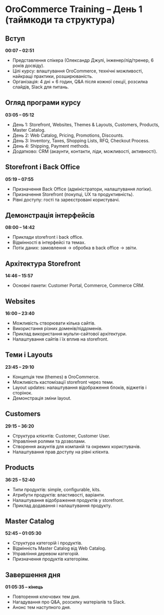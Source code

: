 # OroCommerce Training – День 1 (таймкоди та структура)

## Вступ
**00:07 – 02:51**
* Представлення спікера (Олександр Джулі, інженер/лід/тренер, 6 років досвіду).
* Цілі курсу: влаштування OroCommerce, технічні можливості, найкращі практики, розширюваність.
* Організація: 4 дні × 6 годин, Q&A після кожної секції, розсилка слайдів, Slack для питань.

## Огляд програми курсу
**03:05 – 05:12**
* День 1: Storefront, Websites, Themes & Layouts, Customers, Products, Master Catalog.
* День 2: Web Catalog, Pricing, Promotions, Discounts.
* День 3: Inventory, Taxes, Shopping Lists, RFQ, Checkout Process.
* День 4: Shipping, Payment methods.
* Додатково: CRM (акаунти, контакти, ліди, можливості, активності).

## Storefront і Back Office
**05:19 – 07:55**
* Призначення Back Office (адміністратори, налаштування логіки).
* Призначення Storefront (покупці, UX та продуктивність).
* Рівні доступу: гості та зареєстровані користувачі.

## Демонстрація інтерфейсів
**08:00 – 14:42**
* Приклади storefront і back office.
* Відмінності в інтерфейсі та темах.
* Потік даних: замовлення → обробка в back office → звіти.

## Архітектура Storefront
**14:46 – 15:57**
* Основні пакети: Customer Portal, Commerce, Commerce CRM.

## Websites
**16:00 – 23:40**
* Можливість створювати кілька сайтів.
* Використання різних доменів/піддоменів.
* Приклад використання мульти-сайтової архітектури.
* Налаштування сайтів і їх вплив на storefront.

## Теми і Layouts
**23:45 – 29:10**
* Концепція тем (themes) в OroCommerce.
* Можливість кастомізації storefront через теми.
* Layout updates: налаштування відображення блоків, віджетів і сторінок.
* Демонстрація зміни layout.

## Customers
**29:15 – 36:20**
* Структура клієнтів: Customer, Customer User.
* Управління ролями та дозволами.
* Створення акаунтів для компаній та окремих користувачів.
* Налаштування прав доступу на рівні клієнта.

## Products
**36:25 – 52:40**
* Типи продуктів: simple, configurable, kits.
* Атрибути продуктів: властивості, варіанти.
* Налаштування відображення продуктів у storefront.
* Приклад додавання і налаштування продукту.

## Master Catalog
**52:45 – 01:05:30**
* Структура категорій і продуктів.
* Відмінність Master Catalog від Web Catalog.
* Управління деревом категорій.
* Призначення продуктів категоріям.

## Завершення дня
**01:05:35 – кінець**
* Повторення ключових тем дня.
* Нагадування про Q&A, розсилку матеріалів та Slack.
* Анонс тем наступного дня.
